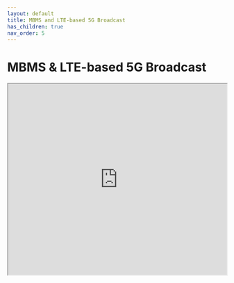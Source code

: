```yaml
---
layout: default
title: MBMS and LTE-based 5G Broadcast
has_children: true
nav_order: 5
---
```


# MBMS & LTE-based 5G Broadcast
<iframe width="100%" height="440" src="https://drive.google.com/file/d/1YL6WtnHjkceQQOjh9Y3MsoscjF1OTpPW/preview"></iframe>

